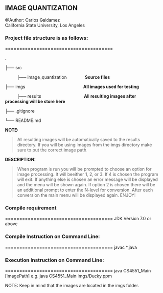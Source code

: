 ## IMAGE QUANTIZATION <br>
@Author: Carlos Galdamez <br>
California State University, Los Angeles <br>


### Project file structure is as follows:
======================================

.

├── src

&nbsp;&nbsp;&nbsp;&nbsp;&nbsp;&nbsp;&nbsp;&nbsp;&nbsp;&nbsp;├── image_quantization
&emsp;&emsp;&emsp;&emsp;<strong>Source files</strong>


├── imgs
&emsp;&emsp;&emsp;&emsp;&emsp;&emsp;&emsp;&emsp;&emsp;&emsp;&emsp;&emsp;&emsp;&nbsp;<strong>All images used for testing</strong>


&nbsp;&nbsp;&nbsp;&nbsp;&nbsp;&nbsp;&nbsp;&nbsp;&nbsp;&nbsp;├── results&emsp;&emsp;&emsp;&emsp;&emsp;&emsp;&emsp;&emsp;&emsp;&emsp;<strong>All resulting images after processing will be store here </strong>


├── .gitignore


└── README.md


<strong>NOTE:</strong> 
> 	All resulting images will be automatically saved to the results directory. If you will be using images from the imgs directory make sure to put the correct image path.
      
<strong>DESCRIPTION:</strong>
>	When program is run you will be prompted to choose an option for image processing. It will beeither 1, 2, or 3. If 4 is chosen the program will exit. If anything else is chosen an error message will be displayed and the menu will be shown again. If option 2 is chosen there will be an additional prompt to enter the N-level for conversion.
	After each conversion the main menu will be displayed again.
ENJOY!
	

### Compile requirement
======================================
JDK Version 7.0 or above


### Compile Instruction on Command Line:
======================================
javac *.java


### Execution Instruction on Command Line:
======================================
java CS4551_Main [imagePath]
e.g.
java CS4551_Main imgs/Ducky.ppm 

NOTE: Keep in mind that the images are located in the imgs folder.
